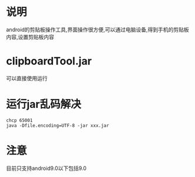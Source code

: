# 说明
android的剪贴板操作工具,界面操作很方便,可以通过电脑设备,得到手机的剪贴板内容,设置剪贴板内容
 
# clipboardTool.jar
可以直接使用运行

# 运行jar乱码解决
```shell script
chcp 65001
java -Dfile.encoding=UTF-8 -jar xxx.jar
```

# 注意
目前只支持android9.0以下包括9.0
